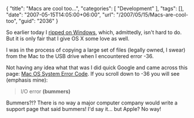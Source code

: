 {
	"title": "Macs are cool too...",
	"categories": [
		"Development"
	],
	"tags": [],
	"date": "2007-05-15T14:05:00+06:00",
	"url": "/2007/05/15/Macs-are-cool-too",
	"guid": "2036"
}

So earlier today I <a href="http://ray.camdenfamily.com/index.cfm/2007/5/15/Coolest-Windows-Feature-Ever">ripped on Windows</a>, which, admittedly, isn't hard to do. But it is only fair that I give OS X some love as well. 

I was in the process of copying a large set of files (legally owned, I swear) from the Mac to the USB drive when I encountered error -36. 

Not having any idea what that was I did quick Google and came across this page: <a href="http://docs.info.apple.com/article.html?artnum=9805">Mac  OS System Error Code</a>. If you scroll down to -36 you will see (emphasis mine):

<blockquote>
I/O error <b>(bummers)</b>
</blockquote>

Bummers?!? There is no way a major computer company would write a support page that said bummers! I'd say it... but Apple? No way!